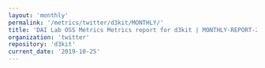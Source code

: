 ```yaml
---
layout: 'monthly'
permalink: '/metrics/twitter/d3kit/MONTHLY/'
title: 'DAI Lab OSS Metrics Metrics report for d3kit | MONTHLY-REPORT-2019-10-25'
organization: 'twitter'
repository: 'd3kit'
current_date: '2019-10-25'
---
```

